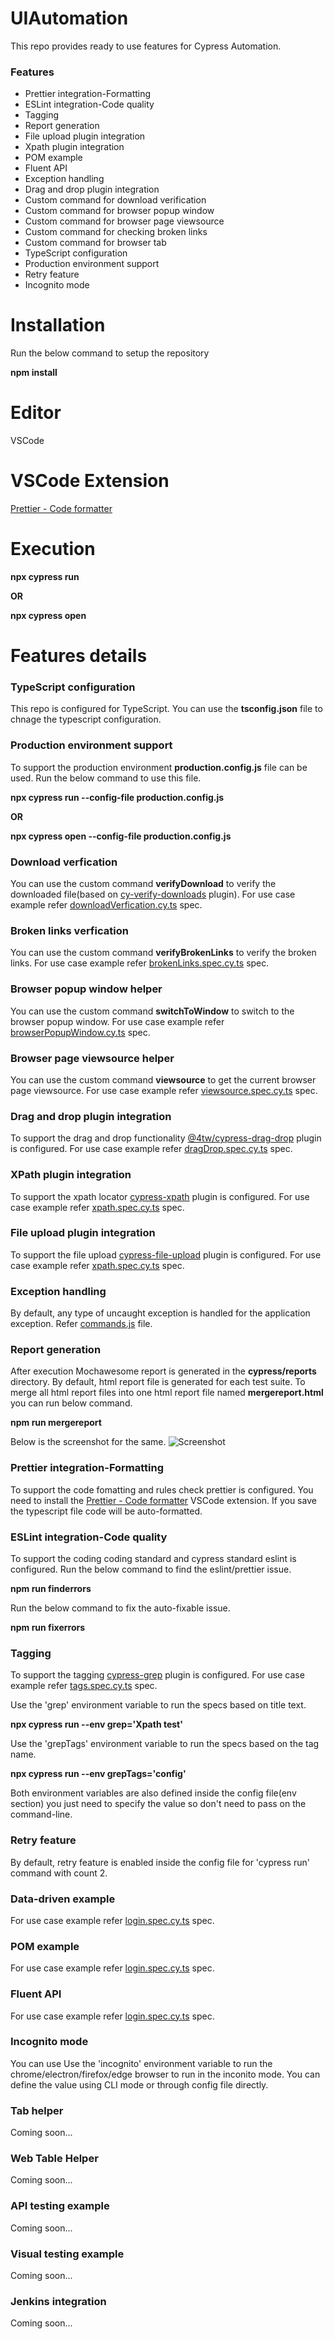 # UIAutomation
This repo provides ready to use features for Cypress Automation.
### Features
* Prettier integration-Formatting
* ESLint integration-Code quality 
* Tagging 
* Report generation
* File upload plugin integration 
* Xpath plugin integration 
* POM example
* Fluent API 
* Exception handling 
* Drag and drop plugin integration 
* Custom command for download verification 
* Custom command for browser popup window
* Custom command for browser page viewsource
* Custom command for checking broken links
* Custom command for browser tab
* TypeScript configuration
* Production environment support 
* Retry feature 
* Incognito mode

# Installation
Run the below command to setup the repository

**npm install**

# Editor
VSCode

# VSCode Extension 
[Prettier - Code formatter](https://marketplace.visualstudio.com/items?itemName=esbenp.prettier-vscode)

# Execution  
**npx cypress run**

  **OR**

**npx cypress open**

# Features details
### TypeScript configuration
This repo is configured for TypeScript. You can use the **tsconfig.json** file to chnage the typescript configuration.

### Production environment support 
To support the production environment **production.config.js** file can be used. Run the below command to use this file.
  
**npx cypress run --config-file production.config.js**

  **OR**

**npx cypress open --config-file production.config.js**

### Download verfication
You can use the custom command **verifyDownload** to verify the downloaded file(based on [cy-verify-downloads](https://www.npmjs.com/package/cypress-xpath) plugin). For use case example refer [downloadVerfication.cy.ts](https://github.com/vinodkpasi/UIAutomation/blob/main/cypress/e2e/specs/miscellaneous/downloadVerfication.cy.ts) spec.

### Broken links verfication
You can use the custom command **verifyBrokenLinks** to verify the broken links. For use case example refer [brokenLinks.spec.cy.ts](https://github.com/vinodkpasi/UIAutomation/blob/main/cypress/e2e/specs/miscellaneous/brokenLinks.spec.cy.ts) spec.

### Browser popup window helper
You can use the custom command **switchToWindow** to switch to the browser popup window. For use case example refer [browserPopupWindow.cy.ts](https://github.com/vinodkpasi/UIAutomation/blob/main/cypress/e2e/specs/miscellaneous/browserPopupWindow.cy.ts) spec.

### Browser page viewsource helper
You can use the custom command **viewsource** to get the current browser page viewsource. For use case example refer [viewsource.spec.cy.ts](https://github.com/vinodkpasi/UIAutomation/blob/main/cypress/e2e/specs/miscellaneous/viewsource.spec.cy.ts) spec.

### Drag and drop plugin integration 
To support the drag and drop functionality  [@4tw/cypress-drag-drop](https://www.npmjs.com/package/@4tw/cypress-drag-drop) plugin is configured. For use case example refer [dragDrop.spec.cy.ts](https://github.com/vinodkpasi/UIAutomation/blob/main/cypress/e2e/specs/miscellaneous/dragDrop.spec.cy.ts) spec.

### XPath plugin integration 
To support the xpath locator [cypress-xpath](https://www.npmjs.com/package/cypress-xpath) plugin is configured. For use case example refer [xpath.spec.cy.ts](https://github.com/vinodkpasi/UIAutomation/blob/main/cypress/e2e/specs/miscellaneous/xpath.spec.cy.ts) spec.

### File upload plugin integration  
To support the file upload [cypress-file-upload](https://www.npmjs.com/package/cypress-file-upload) plugin is configured. For use case example refer [xpath.spec.cy.ts](https://github.com/vinodkpasi/UIAutomation/blob/main/cypress/e2e/specs/miscellaneous/upload.spec.cy.ts) spec.

### Exception handling 
By default, any type of uncaught exception is handled for the application exception. Refer [commands.js](https://github.com/vinodkpasi/UIAutomation/blob/main/cypress/support/commands.js) file.

### Report generation 
After execution Mochawesome report is generated  in the **cypress/reports** directory. By default, html report file is generated for each test suite. To merge all html report files into one html report file named **mergereport.html**  you can run below command.

**npm run mergereport**

Below is the screenshot for the same.
![Screenshot](https://github.com/vinodkpasi/UIAutomation/blob/main/cypress/images/mergereport.png "This is a sample report screenshot.")

### Prettier integration-Formatting
To support the code fomatting and rules check prettier is configured. You need to install the [Prettier - Code formatter](https://marketplace.visualstudio.com/items?itemName=esbenp.prettier-vscode) VSCode extension. If you save the typescript file code will be auto-formatted. 

### ESLint integration-Code quality 
To support the coding coding standard and cypress standard eslint is configured.
Run the below command to find the eslint/prettier issue.

  **npm run finderrors**

Run the below command to fix the auto-fixable issue.

  **npm run fixerrors**

### Tagging 
To support the tagging [cypress-grep](https://www.npmjs.com/package/cypress-grep) plugin is configured. For use case example refer [tags.spec.cy.ts](https://github.com/vinodkpasi/UIAutomation/blob/main/cypress/e2e/specs/miscellaneous/tags.spec.cy.ts) spec.

Use the 'grep' environment variable to run the specs based on title text.

  **npx cypress run --env grep='Xpath test'**

Use the 'grepTags' environment variable to run the specs based on the tag name.

  **npx cypress run --env grepTags='config'**

Both environment variables are also defined inside the config file(env section) you just need to specify the value so don't need to pass on the command-line.

### Retry feature 
By default, retry feature is enabled inside the config file for 'cypress run' command with count 2.

### Data-driven example 
For use case example refer [login.spec.cy.ts](https://github.com/vinodkpasi/UIAutomation/blob/main/cypress/e2e/specs/login/login.spec.cy.ts) spec.

### POM example 
For use case example refer [login.spec.cy.ts](https://github.com/vinodkpasi/UIAutomation/blob/main/cypress/e2e/specs/login/login.spec.cy.ts) spec.

### Fluent API 
For use case example refer [login.spec.cy.ts](https://github.com/vinodkpasi/UIAutomation/blob/main/cypress/e2e/specs/login/login.spec.cy.ts) spec.

### Incognito mode
You can use Use the 'incognito' environment variable to run the chrome/electron/firefox/edge browser to run in the inconito mode. You can define the value using CLI mode or through config file directly.

### Tab helper
Coming soon...

### Web Table Helper
Coming soon...

### API testing example 
Coming soon...

### Visual testing example
Coming soon...

### Jenkins integration 
Coming soon...

